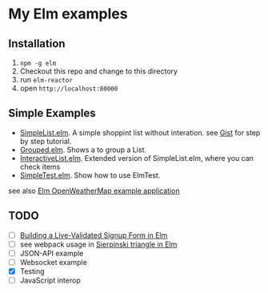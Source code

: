 # My Elm examples

## Installation

1. `npm -g elm`
2. Checkout this repo and change to this directory
3. run `elm-reactor`
4. open `http://localhost:80000`

## Simple Examples

* [SimpleList.elm](SimpleList.elm). A simple shoppint list without interation. see [Gist](https://gist.github.com/HusseinMorsy/8c726fc58be40722a147488db9da33e3) for step by step tutorial.
* [Grouped.elm](Grouped.elm). Shows a to group a List.
* [InteractiveList.elm](InteractiveList.elm). Extended version of SimpleList.elm, where you can check items
* [SimpleTest.elm](SimpleTest.elm). Show how to use ElmTest.

see also [Elm OpenWeatherMap example application](https://github.com/HusseinMorsy/elm-openweathermap-example)

## TODO


- [ ] [Building a Live-Validated Signup Form in Elm](http://tech.noredink.com/post/129641182738/building-a-live-validated-signup-form-in-elm)
- [ ] see webpack usage in [Sierpinski triangle in Elm](https://github.com/halfzebra/elm-sierpinski)
- [ ] JSON-API example
- [ ] Websocket example
- [x] Testing
- [ ] JavaScript interop
